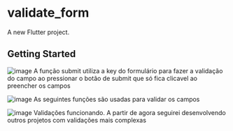 # validate_form

A new Flutter project.

## Getting Started
![image](https://user-images.githubusercontent.com/47305804/199628265-ad5ffa7d-d41c-4518-8d2d-fe4718b68680.png)
A função submit utiliza a key do formulário para fazer a validação do campo ao pressionar o botão de submit que só fica clicavel ao preencher os campos 



![image](https://user-images.githubusercontent.com/47305804/199628352-27c8f4b1-5092-4605-a7fc-b6b08f6f66a3.png)
As seguintes funções são usadas para validar os campos


![image](https://user-images.githubusercontent.com/47305804/199628481-73ed0842-651a-450a-b769-f40b1bf5abc2.png)
Validações funcionando. A partir de agora seguirei desenvolvendo outros projetos com validações mais complexas
